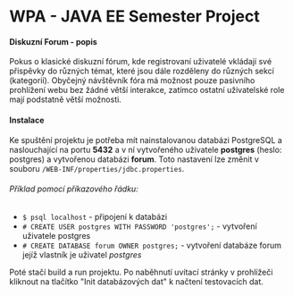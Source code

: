 # WPA - JAVA EE Semester Project

#### Diskuzní Forum - popis

Pokus o klasické diskuzní fórum, kde registrovaní uživatelé vkládají své přispěvky do různých
témat, které jsou dále rozděleny do různých sekcí (kategorií). Obyčejný návštěvník fóra má
možnost pouze pasivního prohlížení webu bez žádné větší interakce, zatímco ostatní uživatelské
role mají podstatně větší možnosti.

#### Instalace

Ke spuštění projektu je potřeba mít nainstalovanou databázi PostgreSQL a
naslouchající na portu **5432** a v ní vytvořeného uživatele **postgres** (heslo: postgres) a vytvořenou databázi **forum**.
Toto nastavení lze změnit v souboru `/WEB-INF/properties/jdbc.properties`.

###### Příklad pomocí příkazového řádku:

* `$ psql localhost` - připojení k databázi
* `# CREATE USER postgres WITH PASSWORD 'postgres';` - vytvoření uživatele postgres
* `# CREATE DATABASE forum OWNER postgres;` - vytvoření databáze forum jejíž vlastník je uživatel *postgres*

Poté stačí build a run projektu. Po naběhnutí uvítací stránky v prohlížeči
kliknout na tlačítko "Init databázových dat" k načtení testovacích dat.
